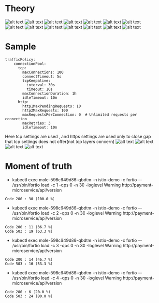 # Theory
![alt text](image-2.png)
![alt text](image-3.png)
![alt text](image-4.png)
![alt text](image-5.png)
![alt text](image-6.png)
![alt text](image-7.png)
![alt text](image-8.png)
![alt text](image-9.png)
![alt text](image-10.png)
![alt text](image-11.png)
![alt text](image-12.png)
![alt text](image-13.png)
![alt text](image-14.png)
![alt text](image-15.png)

# Sample
```
trafficPolicy:
    connectionPool:
      tcp:
        maxConnections: 100
        connectTimeout: 5s
        tcpKeepalive:
          interval: 30s
          timeout: 10s
        maxConnectionDuration: 1h
        idleTimeout: 10m
      http:
        http1MaxPendingRequests: 10
        http2MaxRequests: 100
        maxRequestsPerConnection: 0  # Unlimited requests per connection
        maxRetries: 3
        idleTimeout: 10m
```

Here tcp settings are used , and https settings are used only to close gap that tcp settings does not offer(not tcp layers concern)
![alt text](image-16.png)
![alt text](image-17.png)
![alt text](image-18.png)
![alt text](image-19.png)

# Moment of truth
- kubectl exec mole-598c649d86-qbdtm  -n istio-demo -c fortio -- /usr/bin/fortio load -c 1 -qps 0 -n 30 -loglevel Warning http://payment-microservice/api/version
```
Code 200 : 30 (100.0 %)
```
- kubectl exec mole-598c649d86-qbdtm  -n istio-demo -c fortio -- /usr/bin/fortio load -c 2 -qps 0 -n 30 -loglevel Warning http://payment-microservice/api/version
```
Code 200 : 11 (36.7 %)
Code 503 : 19 (63.3 %)
```
- kubectl exec mole-598c649d86-qbdtm  -n istio-demo -c fortio -- /usr/bin/fortio load -c 3 -qps 0 -n 30 -loglevel Warning http://payment-microservice/api/version
```
Code 200 : 14 (46.7 %)
Code 503 : 16 (53.3 %)
```

- kubectl exec mole-598c649d86-qbdtm  -n istio-demo -c fortio -- /usr/bin/fortio load -c 4 -qps 0 -n 30 -loglevel Warning http://payment-microservice/api/version
```
Code 200 : 6 (20.0 %)
Code 503 : 24 (80.0 %)
```